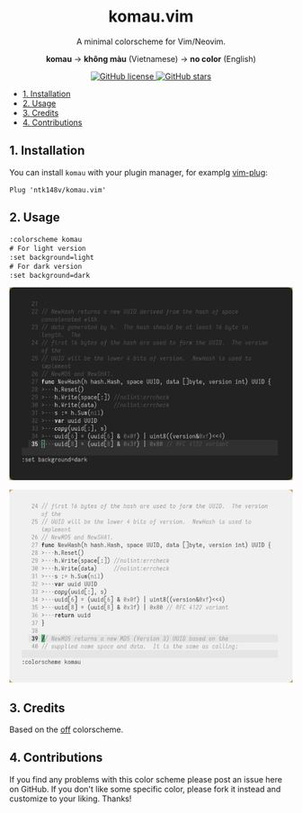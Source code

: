 <h1 align="center">
    komau.vim
</h1>

<p align="center">
    A minimal colorscheme for Vim/Neovim.
</p>
<p align="center">
    <strong>komau</strong> -> <strong>không màu</strong> (Vietnamese) -> <strong>no color</strong> (English)
</p>
<p align="center">
    <a href="https://github.com/ntk148v/komau.vim/blob/master/LICENSE">
        <img alt="GitHub license" src="https://img.shields.io/github/license/ntk148v/komau.vim?style=for-the-badge">
    </a>
    <a href="https://github.com/ntk148v/komau.vim/stargazers"> <img alt="GitHub stars" src="https://img.shields.io/github/stars/ntk148v/komau.vim?style=for-the-badge"> </a>
</p>

- [1. Installation](#1-installation)
- [2. Usage](#2-usage)
- [3. Credits](#3-credits)
- [4. Contributions](#4-contributions)

## 1. Installation

You can install `komau` with your plugin manager, for examplg [vim-plug](https://github.com/junegunn/vim-plug):

```
Plug 'ntk148v/komau.vim'
```

## 2. Usage

```
:colorscheme komau
# For light version
:set background=light
# For dark version
:set background=dark
```

![golang-dark](./screenshots/golang-dark.png)

![golang-light](./screenshots/golang-light.png)

## 3. Credits

Based on the [off](https://github.com/pbrisbin/vim-colors-off) colorscheme.

## 4. Contributions

If you find any problems with this color scheme please post an issue here on GitHub. If you don't like some specific color, please fork it instead and customize to your liking. Thanks!
